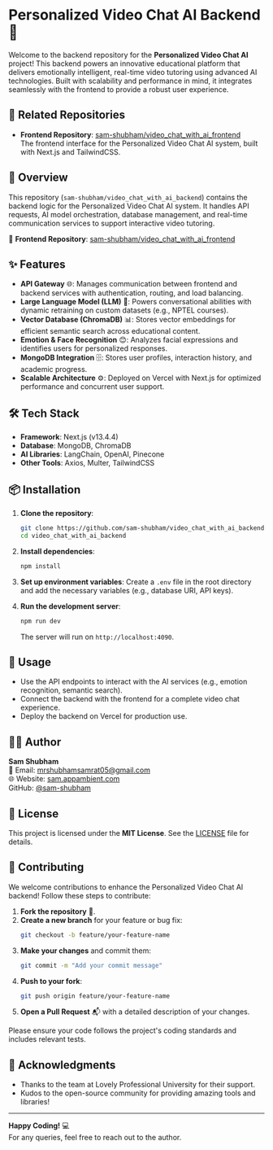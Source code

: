 # Personalized Video Chat AI Backend 🚀

Welcome to the backend repository for the **Personalized Video Chat AI** project! This backend powers an innovative educational platform that delivers emotionally intelligent, real-time video tutoring using advanced AI technologies. Built with scalability and performance in mind, it integrates seamlessly with the frontend to provide a robust user experience.

## 🔗 Related Repositories

- **Frontend Repository**: [sam-shubham/video_chat_with_ai_frontend](https://github.com/sam-shubham/video_chat_with_ai_frontend)  
  The frontend interface for the Personalized Video Chat AI system, built with Next.js and TailwindCSS.

## 📖 Overview

This repository (`sam-shubham/video_chat_with_ai_backend`) contains the backend logic for the Personalized Video Chat AI system. It handles API requests, AI model orchestration, database management, and real-time communication services to support interactive video tutoring.

🔗 **Frontend Repository**: [sam-shubham/video_chat_with_ai_frontend](https://github.com/sam-shubham/video_chat_with_ai_frontend)

## ✨ Features

- **API Gateway** 🌐: Manages communication between frontend and backend services with authentication, routing, and load balancing.
- **Large Language Model (LLM)** 🧠: Powers conversational abilities with dynamic retraining on custom datasets (e.g., NPTEL courses).
- **Vector Database (ChromaDB)** 📊: Stores vector embeddings for efficient semantic search across educational content.
- **Emotion & Face Recognition** 😊: Analyzes facial expressions and identifies users for personalized responses.
- **MongoDB Integration** 🗄️: Stores user profiles, interaction history, and academic progress.
- **Scalable Architecture** ⚙️: Deployed on Vercel with Next.js for optimized performance and concurrent user support.

## 🛠️ Tech Stack

- **Framework**: Next.js (v13.4.4)
- **Database**: MongoDB, ChromaDB
- **AI Libraries**: LangChain, OpenAI, Pinecone
- **Other Tools**: Axios, Multer, TailwindCSS

## 📦 Installation

1. **Clone the repository**:

   ```bash
   git clone https://github.com/sam-shubham/video_chat_with_ai_backend.git
   cd video_chat_with_ai_backend
   ```

2. **Install dependencies**:

   ```bash
   npm install
   ```

3. **Set up environment variables**:
   Create a `.env` file in the root directory and add the necessary variables (e.g., database URI, API keys).

4. **Run the development server**:
   ```bash
   npm run dev
   ```
   The server will run on `http://localhost:4090`.

## 📝 Usage

- Use the API endpoints to interact with the AI services (e.g., emotion recognition, semantic search).
- Connect the backend with the frontend for a complete video chat experience.
- Deploy the backend on Vercel for production use.

## 👨‍💻 Author

**Sam Shubham**  
📧 Email: [mrshubhamsamrat05@gmail.com](mailto:mrshubhamsamrat05@gmail.com)  
🌐 Website: [sam.appambient.com](https://sam.appambient.com)  
GitHub: [@sam-shubham](https://github.com/sam-shubham)

## 📜 License

This project is licensed under the **MIT License**. See the [LICENSE](LICENSE) file for details.

## 🤝 Contributing

We welcome contributions to enhance the Personalized Video Chat AI backend! Follow these steps to contribute:

1. **Fork the repository** 🍴.
2. **Create a new branch** for your feature or bug fix:
   ```bash
   git checkout -b feature/your-feature-name
   ```
3. **Make your changes** and commit them:
   ```bash
   git commit -m "Add your commit message"
   ```
4. **Push to your fork**:
   ```bash
   git push origin feature/your-feature-name
   ```
5. **Open a Pull Request** 📬 with a detailed description of your changes.

Please ensure your code follows the project's coding standards and includes relevant tests.

## 🌟 Acknowledgments

- Thanks to the team at Lovely Professional University for their support.
- Kudos to the open-source community for providing amazing tools and libraries!

---

**Happy Coding!** 💻  
For any queries, feel free to reach out to the author.
